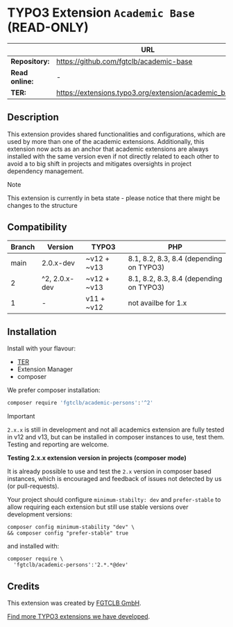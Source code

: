 # TYPO3 Extension `Academic Base` (READ-ONLY)

|                  | URL                                                   |
|------------------|-------------------------------------------------------|
| **Repository:**  | https://github.com/fgtclb/academic-base               |
| **Read online:** | -                                                     |
| **TER:**         | https://extensions.typo3.org/extension/academic_base/ |

## Description

This extension provides shared functionalities and configurations, which are
used by more than one of the academic extensions. Additionally, this extension
now acts as an anchor that academic extensions are always installed with the
same version even if not directly related to each other to avoid a to big shift
in projects and mitigates oversights in project dependency management.

> [!NOTE]
> This extension is currently in beta state - please notice that there might be changes to the structure

## Compatibility

| Branch | Version       | TYPO3       | PHP                                     |
|--------|---------------|-------------|-----------------------------------------|
| main   | 2.0.x-dev     | ~v12 + ~v13 | 8.1, 8.2, 8.3, 8.4 (depending on TYPO3) |
| 2      | ^2, 2.0.x-dev | ~v12 + ~v13 | 8.1, 8.2, 8.3, 8.4 (depending on TYPO3) |
| 1      | -             | v11 + ~v12  | not availbe for 1.x                     |

## Installation

Install with your flavour:

* [TER](https://extensions.typo3.org/extension/academic_base/)
* Extension Manager
* composer

We prefer composer installation:

```bash
composer require 'fgtclb/academic-persons':'^2'
```

> [!IMPORTANT]
> `2.x.x` is still in development and not all academics extension are fully tested in v12 and v13,
> but can be installed in composer instances to use, test them. Testing and reporting are welcome.

**Testing 2.x.x extension version in projects (composer mode)**

It is already possible to use and test the `2.x` version in composer based instances,
which is encouraged and feedback of issues not detected by us (or pull-requests).

Your project should configure `minimum-stabilty: dev` and `prefer-stable` to allow
requiring each extension but still use stable versions over development versions:

```shell
composer config minimum-stability "dev" \
&& composer config "prefer-stable" true
```

and installed with:

```shell
composer require \
  'fgtclb/academic-persons':'2.*.*@dev'
```

## Credits

This extension was created by [FGTCLB GmbH](https://www.fgtclb.com/).

[Find more TYPO3 extensions we have developed](https://github.com/fgtclb/).
